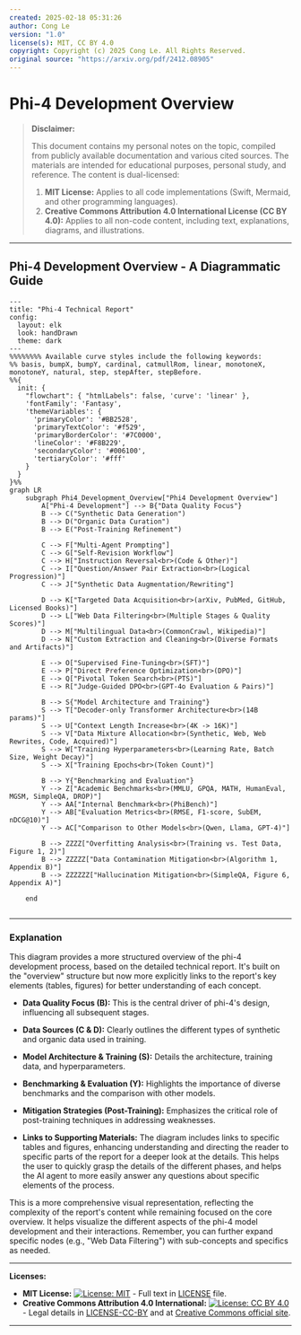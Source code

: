```yaml
---
created: 2025-02-18 05:31:26
author: Cong Le
version: "1.0"
license(s): MIT, CC BY 4.0
copyright: Copyright (c) 2025 Cong Le. All Rights Reserved.
original source: "https://arxiv.org/pdf/2412.08905"
---
```





# Phi-4 Development Overview
> **Disclaimer:**
>
> This document contains my personal notes on the topic,
> compiled from publicly available documentation and various cited sources.
> The materials are intended for educational purposes, personal study, and reference.
> The content is dual-licensed:
> 1. **MIT License:** Applies to all code implementations (Swift, Mermaid, and other programming languages).
> 2. **Creative Commons Attribution 4.0 International License (CC BY 4.0):** Applies to all non-code content, including text, explanations, diagrams, and illustrations.
---

## Phi-4 Development Overview - A Diagrammatic Guide



```mermaid
---
title: "Phi-4 Technical Report"
config:
  layout: elk
  look: handDrawn
  theme: dark
---
%%%%%%%% Available curve styles include the following keywords:
%% basis, bumpX, bumpY, cardinal, catmullRom, linear, monotoneX, monotoneY, natural, step, stepAfter, stepBefore.
%%{
  init: {
    "flowchart": { "htmlLabels": false, 'curve': 'linear' },
    'fontFamily': 'Fantasy',
    'themeVariables': {
      'primaryColor': '#BB2528',
      'primaryTextColor': '#f529',
      'primaryBorderColor': '#7C0000',
      'lineColor': '#F8B229',
      'secondaryColor': '#006100',
      'tertiaryColor': '#fff'
    }
  }
}%%
graph LR
    subgraph Phi4_Development_Overview["Phi4 Development Overview"]
        A["Phi-4 Development"] --> B{"Data Quality Focus"}
        B --> C("Synthetic Data Generation")
        B --> D("Organic Data Curation")
        B --> E("Post-Training Refinement")
        
        C --> F["Multi-Agent Prompting"]
        C --> G["Self-Revision Workflow"]
        C --> H["Instruction Reversal<br>(Code & Other)"]
        C --> I["Question/Answer Pair Extraction<br>(Logical Progression)"]
        C --> J["Synthetic Data Augmentation/Rewriting"]
        
        D --> K["Targeted Data Acquisition<br>(arXiv, PubMed, GitHub, Licensed Books)"]
        D --> L["Web Data Filtering<br>(Multiple Stages & Quality Scores)"]
        D --> M["Multilingual Data<br>(CommonCrawl, Wikipedia)"]
        D --> N["Custom Extraction and Cleaning<br>(Diverse Formats and Artifacts)"]
        
        E --> O["Supervised Fine-Tuning<br>(SFT)"]
        E --> P["Direct Preference Optimization<br>(DPO)"]
        E --> Q["Pivotal Token Search<br>(PTS)"]
        E --> R["Judge-Guided DPO<br>(GPT-4o Evaluation & Pairs)"]
        
        B --> S{"Model Architecture and Training"}
        S --> T["Decoder-only Transformer Architecture<br>(14B params)"]
        S --> U["Context Length Increase<br>(4K -> 16K)"]
        S --> V["Data Mixture Allocation<br>(Synthetic, Web, Web Rewrites, Code, Acquired)"]
        S --> W["Training Hyperparameters<br>(Learning Rate, Batch Size, Weight Decay)"]
        S --> X["Training Epochs<br>(Token Count)"]
        
        B --> Y{"Benchmarking and Evaluation"}
        Y --> Z["Academic Benchmarks<br>(MMLU, GPQA, MATH, HumanEval, MGSM, SimpleQA, DROP)"]
        Y --> AA["Internal Benchmark<br>(PhiBench)"]
        Y --> AB["Evaluation Metrics<br>(RMSE, F1-score, SubEM, nDCG@10)"]
        Y --> AC["Comparison to Other Models<br>(Qwen, Llama, GPT-4)"]
    
        B --> ZZZZ["Overfitting Analysis<br>(Training vs. Test Data, Figure 1, 2)"]
        B --> ZZZZZ["Data Contamination Mitigation<br>(Algorithm 1, Appendix B)"]
        B --> ZZZZZZ["Hallucination Mitigation<br>(SimpleQA, Figure 6, Appendix A)"]
        
    end
    
```


---

### Explanation

This diagram provides a more structured overview of the phi-4 development process, based on the detailed technical report.  It's built on the "overview" structure but now more explicitly links to the report's key elements (tables, figures) for better understanding of each concept.

*   **Data Quality Focus (B):** This is the central driver of phi-4's design, influencing all subsequent stages.
*   **Data Sources (C & D):** Clearly outlines the different types of synthetic and organic data used in training.
*   **Model Architecture & Training (S):** Details the architecture, training data, and hyperparameters.
*   **Benchmarking & Evaluation (Y):**  Highlights the importance of diverse benchmarks and the comparison with other models.
*   **Mitigation Strategies (Post-Training):**  Emphasizes the critical role of post-training techniques in addressing weaknesses.

*   **Links to Supporting Materials:** The diagram includes links to specific tables and figures, enhancing understanding and directing the reader to specific parts of the report for a deeper look at the details.  This helps the user to quickly grasp the details of the different phases, and helps the AI agent to more easily answer any questions about specific elements of the process.


This is a more comprehensive visual representation, reflecting the complexity of the report's content while remaining focused on the core overview.  It helps visualize the different aspects of the phi-4 model development and their interactions. Remember, you can further expand specific nodes (e.g., "Web Data Filtering") with sub-concepts and specifics as needed.




---
**Licenses:**

- **MIT License:**  [![License: MIT](https://img.shields.io/badge/License-MIT-yellow.svg)](LICENSE) - Full text in [LICENSE](LICENSE) file.
- **Creative Commons Attribution 4.0 International:** [![License: CC BY 4.0](https://licensebuttons.net/l/by/4.0/88x31.png)](LICENSE-CC-BY) - Legal details in [LICENSE-CC-BY](LICENSE-CC-BY) and at [Creative Commons official site](http://creativecommons.org/licenses/by/4.0/).

---